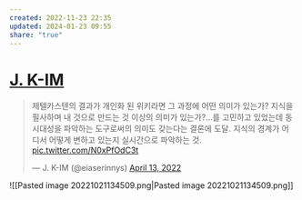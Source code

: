 ```yaml
---
created: 2022-11-23 22:35
updated: 2024-01-23 09:55
share: "true"
---
```



# [J. K-IM](https://twitter.com/eiaserinnys/status/1514093537394311169)

> 제텔카스텐의 결과가 개인화 된 위키라면 그 과정에 어떤 의미가 있는가? 지식을 필사하며 내 것으로 만드는 것 이상의 의미가 있는가?…를 고민하고 있었는데 동시대성을 파악하는 도구로써의 의미도 갖는다는 결론에 도달. 지식의 경계가 어디서 어떻게 변하고 있는지 실시간으로 파악하는 것. [pic.twitter.com/N0xPfOdC3t](https://t.co/N0xPfOdC3t)
> 
> — J. K-IM (@eiaserinnys) [April 13, 2022](https://twitter.com/eiaserinnys/status/1514093537394311169?ref_src=twsrc%5Etfw)

![[Pasted image 20221021134509.png|Pasted image 20221021134509.png]]
